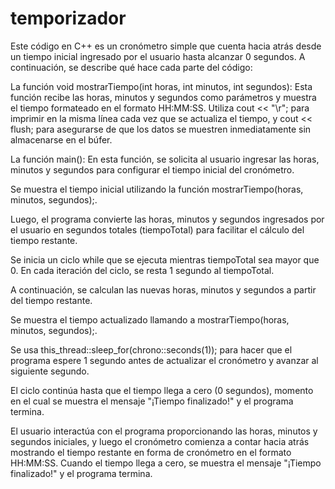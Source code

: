 # temporizador
Este código en C++ es un cronómetro simple que cuenta hacia atrás desde un tiempo inicial ingresado por el usuario hasta alcanzar 0 segundos. A continuación, se describe qué hace cada parte del código:

La función void mostrarTiempo(int horas, int minutos, int segundos): Esta función recibe las horas, minutos y segundos como parámetros y muestra el tiempo formateado en el formato HH:MM:SS. Utiliza cout << "\r"; para imprimir en la misma línea cada vez que se actualiza el tiempo, y cout << flush; para asegurarse de que los datos se muestren inmediatamente sin almacenarse en el búfer.

La función main(): En esta función, se solicita al usuario ingresar las horas, minutos y segundos para configurar el tiempo inicial del cronómetro.

Se muestra el tiempo inicial utilizando la función mostrarTiempo(horas, minutos, segundos);.

Luego, el programa convierte las horas, minutos y segundos ingresados por el usuario en segundos totales (tiempoTotal) para facilitar el cálculo del tiempo restante.

Se inicia un ciclo while que se ejecuta mientras tiempoTotal sea mayor que 0. En cada iteración del ciclo, se resta 1 segundo al tiempoTotal.

A continuación, se calculan las nuevas horas, minutos y segundos a partir del tiempo restante.

Se muestra el tiempo actualizado llamando a mostrarTiempo(horas, minutos, segundos);.

Se usa this_thread::sleep_for(chrono::seconds(1)); para hacer que el programa espere 1 segundo antes de actualizar el cronómetro y avanzar al siguiente segundo.

El ciclo continúa hasta que el tiempo llega a cero (0 segundos), momento en el cual se muestra el mensaje "¡Tiempo finalizado!" y el programa termina.

El usuario interactúa con el programa proporcionando las horas, minutos y segundos iniciales, y luego el cronómetro comienza a contar hacia atrás mostrando el tiempo restante en forma de cronómetro en el formato HH:MM:SS. Cuando el tiempo llega a cero, se muestra el mensaje "¡Tiempo finalizado!" y el programa termina.
